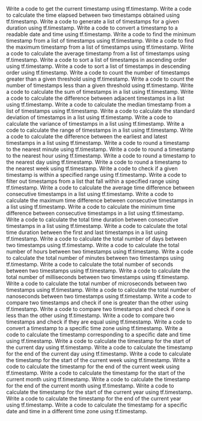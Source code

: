 Write a code to get the current timestamp using tf.timestamp.
Write a code to calculate the time elapsed between two timestamps obtained using tf.timestamp.
Write a code to generate a list of timestamps for a given duration using tf.timestamp.
Write a code to convert a timestamp to a readable date and time using tf.timestamp.
Write a code to find the minimum timestamp from a list of timestamps using tf.timestamp.
Write a code to find the maximum timestamp from a list of timestamps using tf.timestamp.
Write a code to calculate the average timestamp from a list of timestamps using tf.timestamp.
Write a code to sort a list of timestamps in ascending order using tf.timestamp.
Write a code to sort a list of timestamps in descending order using tf.timestamp.
Write a code to count the number of timestamps greater than a given threshold using tf.timestamp.
Write a code to count the number of timestamps less than a given threshold using tf.timestamp.
Write a code to calculate the sum of timestamps in a list using tf.timestamp.
Write a code to calculate the difference between adjacent timestamps in a list using tf.timestamp.
Write a code to calculate the median timestamp from a list of timestamps using tf.timestamp.
Write a code to calculate the standard deviation of timestamps in a list using tf.timestamp.
Write a code to calculate the variance of timestamps in a list using tf.timestamp.
Write a code to calculate the range of timestamps in a list using tf.timestamp.
Write a code to calculate the difference between the earliest and latest timestamps in a list using tf.timestamp.
Write a code to round a timestamp to the nearest minute using tf.timestamp.
Write a code to round a timestamp to the nearest hour using tf.timestamp.
Write a code to round a timestamp to the nearest day using tf.timestamp.
Write a code to round a timestamp to the nearest week using tf.timestamp.
Write a code to check if a given timestamp is within a specified range using tf.timestamp.
Write a code to filter out timestamps from a list that fall within a specified range using tf.timestamp.
Write a code to calculate the average time difference between consecutive timestamps in a list using tf.timestamp.
Write a code to calculate the maximum time difference between consecutive timestamps in a list using tf.timestamp.
Write a code to calculate the minimum time difference between consecutive timestamps in a list using tf.timestamp.
Write a code to calculate the total time duration between consecutive timestamps in a list using tf.timestamp.
Write a code to calculate the total time duration between the first and last timestamps in a list using tf.timestamp.
Write a code to calculate the total number of days between two timestamps using tf.timestamp.
Write a code to calculate the total number of hours between two timestamps using tf.timestamp.
Write a code to calculate the total number of minutes between two timestamps using tf.timestamp.
Write a code to calculate the total number of seconds between two timestamps using tf.timestamp.
Write a code to calculate the total number of milliseconds between two timestamps using tf.timestamp.
Write a code to calculate the total number of microseconds between two timestamps using tf.timestamp.
Write a code to calculate the total number of nanoseconds between two timestamps using tf.timestamp.
Write a code to compare two timestamps and check if one is greater than the other using tf.timestamp.
Write a code to compare two timestamps and check if one is less than the other using tf.timestamp.
Write a code to compare two timestamps and check if they are equal using tf.timestamp.
Write a code to convert a timestamp to a specific time zone using tf.timestamp.
Write a code to calculate the timestamp corresponding to a specific date and time using tf.timestamp.
Write a code to calculate the timestamp for the start of the current day using tf.timestamp.
Write a code to calculate the timestamp for the end of the current day using tf.timestamp.
Write a code to calculate the timestamp for the start of the current week using tf.timestamp.
Write a code to calculate the timestamp for the end of the current week using tf.timestamp.
Write a code to calculate the timestamp for the start of the current month using tf.timestamp.
Write a code to calculate the timestamp for the end of the current month using tf.timestamp.
Write a code to calculate the timestamp for the start of the current year using tf.timestamp.
Write a code to calculate the timestamp for the end of the current year using tf.timestamp.
Write a code to calculate the timestamp for a specific date and time in a different time zone using tf.timestamp.